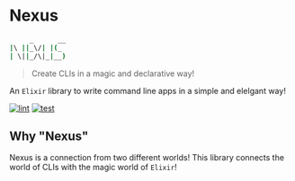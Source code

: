 # Nexus

```sh
     _      __ 
|\ ||_\/| |(_  
| \||_/\|_|__) 
```

> Create CLIs in a magic and declarative way!

An `Elixir` library to write command line apps in a simple and elelgant way!

[![lint](https://github.com/zoedsoupe/nexus/actions/workflows/lint.yml/badge.svg)](https://github.com/zoedsoupe/nexus/actions/workflows/lint.yml)
[![test](https://github.com/zoedsoupe/nexus/actions/workflows/test.yml/badge.svg)](https://github.com/zoedsoupe/nexus/actions/workflows/test.yml)

## Why "Nexus"

Nexus is a connection from two different worlds! This library connects the world of CLIs with the magic world of `Elixir`!
